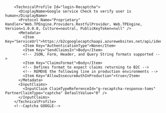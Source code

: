  <!--Captcha GOOGLE-->
        <TechnicalProfile Id="login-Recaptcha">
          <DisplayName>Google service Check to verify user is human</DisplayName>
          <Protocol Name="Proprietary" Handler="Web.TPEngine.Providers.RestfulProvider, Web.TPEngine, Version=1.0.0.0, Culture=neutral, PublicKeyToken=null" />
          <Metadata>
            <Item Key="ServiceUrl">https://b2cgooglecaptchaapi.azurewebsites.net/api/identity</Item>
            <Item Key="AuthenticationType">None</Item>
            <Item Key="SendClaimsIn">Body</Item>
            <!-- JSON, Form, Header, and Query String formats supported -->
            <Item Key="ClaimsFormat">Body</Item>
            <!-- Defines format to expect claims returning to B2C -->
            <!-- REMOVE the following line in production environments -->
            <Item Key="AllowInsecureAuthInProduction">true</Item>
          </Metadata>
          <InputClaims>
            <InputClaim ClaimTypeReferenceId="g-recaptcha-response-toms" PartnerClaimType="captcha" DefaultValue="0" />
          </InputClaims>
        </TechnicalProfile>
        <!--Captcha GOOGLE-->